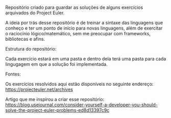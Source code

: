 Repositório criado para guardar as soluções de alguns exercícios arquivados do Project Euler.

A ideia por trás desse repositório é de treinar a sintaxe das linguagens que conheço e ter um ponto de início para novas linguagens, além de exercitar o raciocínio lógico/matemático, sem me preocupar com frameworks, bibliotecas e afins.

Estrutura do repositório:

Cada exercício estará em uma pasta e dentro dela terá uma pasta para cada lingugagem em que a solução foi implementada.


Fontes:

Os exercícios resolvidos aqui estão disponíveis no seguinte endereço: https://projecteuler.net/archives

Artigo que me inspirou a criar esse repositório: https://blog.usejournal.com/consider-yourself-a-developer-you-should-solve-the-project-euler-problems-ed8d13397c9c

